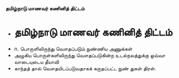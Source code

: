 **தமிழ்நாடு மாணவர் கணினித் திட்டம்**
- # தமிழ்நாடு மாணவர் கணினித் திட்டம்
- n. பொருளிலிருந்து வௌதப்படும் நுண்ணிய அணுக்கள்
- அழுகிய பொருள்களிலிருந்து வௌதப்படுகின்ற உடல்நலத்துக்கு ஒவ்வா வாடையுடைய தீயாவி
- காந்தத் தால் வௌதயிடப்படுவதாகக் கருதப்பட்ட நுண் துகள் திரள்.

